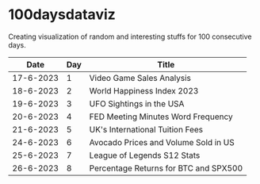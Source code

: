 # 100daysdataviz
Creating visualization of random and interesting stuffs for 100 consecutive days.

| Date | Day | Title |
| ------------ | ----- | ------------------ |
| 17-6-2023 | 1 | Video Game Sales Analysis |
| 18-6-2023 | 2 | World Happiness Index 2023 |
| 19-6-2023 | 3 | UFO Sightings in the USA |
| 20-6-2023 | 4 | FED Meeting Minutes Word Frequency|
| 21-6-2023 | 5 | UK's International Tuition Fees |
| 24-6-2023 | 6 | Avocado Prices and Volume Sold in US |
| 25-6-2023 | 7 | League of Legends S12 Stats |
| 26-6-2023 | 8 | Percentage Returns for BTC and SPX500 |
